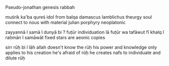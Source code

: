 Pseudo-jonathan genesis rabbah

muśrik
 ka'ba qureś idol from balqa damascus
  Iamblichus
   theurgy
    soul connect to nous with material
   julian
   porphyry neoplatonic

zayyannā l samā l dunyā bi ?
 fuṭūr
  individuation
 lā fuṭūr wa tafāwut fī khalq l raḥmān l samāwāt
  fixed stars are aeonic copies

sirr rūḥ bi l lāh
 allah doesn't know the rūḥ
  his power and knowledge only applies to his creation
  he's afraid of rūḥ
   he creates nafs to individuate and dilute rūḥ
   